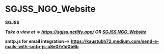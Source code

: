 # SGJSS_NGO_Website
**SGJSS**

_**Take a view at => https://sgjss.netlify.app/ OR [SGJSS NGO_Website](https://maheshdbabar9340.github.io/SGJSS_NGO_Website/)**_

**smtp.js for email integration==> https://kaustubh72.medium.com/send-e-mails-with-smtp-js-a8e07e1d0b6b**
